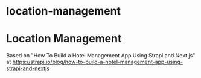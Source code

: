 # location-management
# Location Management

Based on "How To Build a Hotel Management App Using Strapi and Next.js" at https://strapi.io/blog/how-to-build-a-hotel-management-app-using-strapi-and-nextjs
